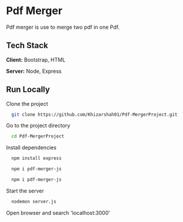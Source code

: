 
# Pdf Merger

Pdf merger is use to merge two pdf in one Pdf. 


## Tech Stack

**Client:** Bootstrap, HTML 

**Server:** Node, Express


## Run Locally

Clone the project

```bash
  git clone https://github.com/Khizarshah01/Pdf-MergerProject.git
```

Go to the project directory

```bash
  cd Pdf-MergerProject
```

Install dependencies

```bash
  npm install express
```

```bash
  npm i pdf-merger-js
```

```bash
  npm i pdf-merger-js
```

Start the server

```bash
  nodemon server.js
```
Open browser and search 'localhost:3000'

